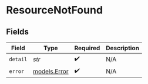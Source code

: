 # ResourceNotFound


## Fields

| Field                              | Type                               | Required                           | Description                        |
| ---------------------------------- | ---------------------------------- | ---------------------------------- | ---------------------------------- |
| `detail`                           | *str*                              | :heavy_check_mark:                 | N/A                                |
| `error`                            | [models.Error](../models/error.md) | :heavy_check_mark:                 | N/A                                |